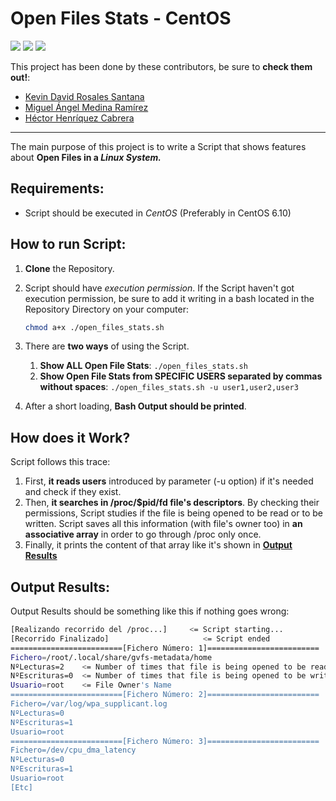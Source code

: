 # Open Files Stats - CentOS
<img src="https://img.shields.io/badge/license-MIT-green.svg" />  <img src="https://img.shields.io/badge/version-1.0-red.svg" />  <img src=https://img.shields.io/badge/CentOS-6.10-blue.svg />

This project has been done by these contributors, be sure to **check them out!**:

- [Kevin David Rosales Santana](https://github.com/kevinrosalesdev)
- [Miguel Ángel Medina Ramírez](https://github.com/miguel-kjh)
- [Héctor Henríquez Cabrera](https://github.com/HectorHc2014)

***

The main purpose of this project is to write a Script that shows features about **Open Files in a *Linux System.***

## Requirements:

- Script should be executed in *CentOS* (Preferably in CentOS 6.10)

## How to run Script:

1. **Clone** the Repository.

2. Script should have *execution permission*. If the Script haven't got execution permission, be sure to add it writing in a bash located in the Repository Directory on your computer:

   ```bash
   chmod a+x ./open_files_stats.sh
   ```

3. There are **two ways** of using the Script.

   1. **Show ALL Open File Stats**: `./open_files_stats.sh`
   2. **Show Open File Stats from SPECIFIC USERS separated by commas without spaces**: `./open_files_stats.sh -u user1,user2,user3`

4. After a short loading, **Bash Output should be printed**.

## How does it Work?

Script follows this trace:

1. First, **it reads users** introduced by parameter (-u option) if it's needed and check if they exist.
2. Then, **it searches in /proc/$pid/fd file's descriptors**. By checking their permissions, Script studies if the file is being opened to be read or to be written. Script saves all this information (with file's owner too) in **an associative array** in order to go through /proc only once.
3. Finally, it prints the content of that array like it's shown in [**Output Results**](https://github.com/kevinrosalesdev/OpenFilesStats-CentOS#output-results)

## Output Results:

Output Results should be something like this if nothing goes wrong:

```bash
[Realizando recorrido del /proc...]		<= Script starting...
[Recorrido Finalizado]					   <= Script ended
=========================[Fichero Número: 1]========================= 	<= File Number
Fichero=/root/.local/share/gvfs-metadata/home							      <= File Name
NºLecturas=2	<= Number of times that file is being opened to be read by processes
NºEscrituras=0	<= Number of times that file is being opened to be written by processes
Usuario=root	<= File Owner's Name
=========================[Fichero Número: 2]=========================
Fichero=/var/log/wpa_supplicant.log
NºLecturas=0
NºEscrituras=1
Usuario=root
=========================[Fichero Número: 3]=========================
Fichero=/dev/cpu_dma_latency
NºLecturas=0
NºEscrituras=1
Usuario=root
[Etc]
```
